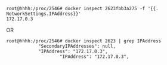     root@hhhh:/proc/2546# docker inspect 2623fbb3a275 -f '{{.   NetworkSettings.IPAddress}}'
    172.17.0.3
    
OR
    
    root@hhhh:/proc/2546# docker inspect 2623 | grep IPAddress
                "SecondaryIPAddresses": null,
                "IPAddress": "172.17.0.3",
                        "IPAddress": "172.17.0.3",